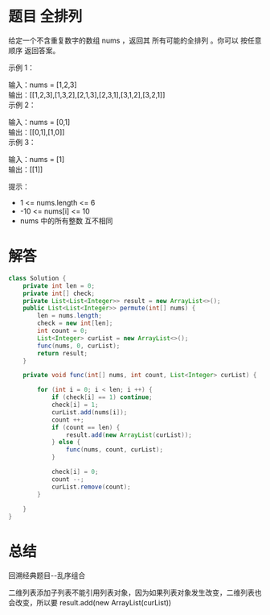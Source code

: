 # 题目 全排列

给定一个不含重复数字的数组 nums ，返回其 所有可能的全排列 。你可以 按任意顺序 返回答案。

 

示例 1：   

输入：nums = [1,2,3]   
输出：[[1,2,3],[1,3,2],[2,1,3],[2,3,1],[3,1,2],[3,2,1]]   
示例 2：   

输入：nums = [0,1]   
输出：[[0,1],[1,0]]   
示例 3：   

输入：nums = [1]   
输出：[[1]]   
 

提示：   
 
* 1 <= nums.length <= 6
* -10 <= nums[i] <= 10
* nums 中的所有整数 互不相同

# 解答
```java
class Solution {
    private int len = 0;
    private int[] check;
    private List<List<Integer>> result = new ArrayList<>();
    public List<List<Integer>> permute(int[] nums) {
        len = nums.length;
        check = new int[len];
        int count = 0;
        List<Integer> curList = new ArrayList<>();
        func(nums, 0, curList);
        return result;
    }

    private void func(int[] nums, int count, List<Integer> curList) {

        for (int i = 0; i < len; i ++) {
            if (check[i] == 1) continue;
            check[i] = 1;
            curList.add(nums[i]);
            count ++;
            if (count == len) {
                result.add(new ArrayList(curList));
            } else {
                func(nums, count, curList);
            }

            check[i] = 0;
            count --;
            curList.remove(count);
        }
        
    }
}
```

# 总结

回溯经典题目--乱序组合

二维列表添加子列表不能引用列表对象，因为如果列表对象发生改变，二维列表也会改变，所以要 result.add(new ArrayList(curList))
